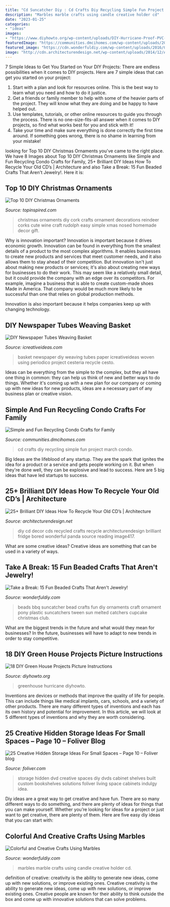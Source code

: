 ```yaml
---
title: "Cd Suncatcher Diy : Cd Crafts Diy Recycling Simple Fun Project March Condo"
description: "Marbles marble crafts using candle creative holder cd"
date: "2023-01-25"
categories:
- "ideas"
images:
- "https://www.diyhowto.org/wp-content/uploads/DIY-Hurricane-Proof-PVC-High-Tunnel-Greenhouse-15-DIY-Green-House-Projects-Instructions.jpg"
featuredImage: "https://communities.dmcihomes.com/wp-content/uploads/2014/11/DIY-CD.jpg"
featured_image: "https://cdn.wonderfuldiy.com/wp-content/uploads/2016/04/BBQ-bead-suncatchers.jpg"
image: "http://cdn.architecturendesign.net/wp-content/uploads/2014/12/AD-Recycled-DIY-Old-CD-Crafts-29.jpg"
---
```



7 Simple Ideas to Get You Started on Your DIY Projects:
There are endless possibilities when it comes to DIY projects. Here are 7 simple ideas that can get you started on your project:
1. Start with a plan and look for resources online. This is the best way to learn what you need and how to do it justice.
2. Get a friends or family member to help with some of the heavier parts of the project. They will know what they are doing and be happy to have helped out.
3. Use templates, tutorials, or other online resources to guide you through the process. There is no one-size-fits-all answer when it comes to DIY projects, so find what works best for you and stick with it!
4. Take your time and make sure everything is done correctly the first time around. If something goes wrong, there is no shame in learning from your mistake!

	

		
looking for Top 10 DIY Christmas Ornaments you've came to the right place. We have 8 Images about Top 10 DIY Christmas Ornaments like Simple and Fun Recycling Condo Crafts for Family, 25+ Brilliant DIY Ideas How To Recycle Your Old CD’s | Architecture and also Take a Break: 15 Fun Beaded Crafts That Aren&#039;t Jewelry!. Here it is:
		
    
## Top 10 DIY Christmas Ornaments

<img loading=lazy src="http://www.topinspired.com/wp-content/uploads/2013/10/top-10-diy-christmas-ornaments_10.jpg" onerror="this.onerror=null;this.src='https://tse3.mm.bing.net/th?id=OIP.O_al3WjQIMBhAbbuApiOFwHaKa&amp;pid=15.1';" alt="Top 10 DIY Christmas Ornaments">

_Source: topinspired.com_

>christmas ornaments diy cork crafts ornament decorations reindeer corks cute wine craft rudolph easy simple xmas nosed homemade decor gift. 

	

Why is innovation important?
Innovation is important because it drives economic growth. Innovation can be found in everything from the smallest details of a product to the most complex algorithms. It enables businesses to create new products and services that meet customer needs, and it also allows them to stay ahead of their competition.
But innovation isn't just about making new products or services; it's also about creating new ways for businesses to do their work. This may seem like a relatively small detail, but it could provide the company with an edge over its competitors. For example, imagine a business that is able to create custom-made shoes Made in America. That company would be much more likely to be successful than one that relies on global production methods.

Innovation is also important because it helps companies keep up with changing technology.

    
## DIY Newspaper Tubes Weaving Basket

<img loading=lazy src="http://www.icreativeideas.com/wp-content/uploads/2014/03/DIY-Newspaper-Tubes-Weaving-Basket-1.jpg" onerror="this.onerror=null;this.src='https://tse2.mm.bing.net/th?id=OIP.i9XLQVBxKx6ac_J-UNTHlgHaHa&amp;pid=15.1';" alt="DIY Newspaper Tubes Weaving Basket">

_Source: icreativeideas.com_

>basket newspaper diy weaving tubes paper icreativeideas woven using periodico project cesteria recycle cesto. 

	

Ideas can be everything from the simple to the complex, but they all have one thing in common: they can help us think of new and better ways to do things. Whether it's coming up with a new plan for our company or coming up with new ideas for new products, ideas are a necessary part of any business plan or creative vision.

    
## Simple And Fun Recycling Condo Crafts For Family

<img loading=lazy src="https://communities.dmcihomes.com/wp-content/uploads/2014/11/DIY-CD.jpg" onerror="this.onerror=null;this.src='https://tse1.mm.bing.net/th?id=OIP.4v__hmdLnTu9GSQntito4wHaOM&amp;pid=15.1';" alt="Simple and Fun Recycling Condo Crafts for Family">

_Source: communities.dmcihomes.com_

>cd crafts diy recycling simple fun project march condo. 

	

Big Ideas are the lifeblood of any startup. They are the spark that ignites the idea for a product or a service and gets people working on it. But when they're done well, they can be explosive and lead to success. Here are 5 big ideas that have led startups to success.

    
## 25+ Brilliant DIY Ideas How To Recycle Your Old CD’s | Architecture

<img loading=lazy src="http://cdn.architecturendesign.net/wp-content/uploads/2014/12/AD-Recycled-DIY-Old-CD-Crafts-29.jpg" onerror="this.onerror=null;this.src='https://tse4.mm.bing.net/th?id=OIP.TG8TzOOpJOhc5JWawPOsnQHaJ3&amp;pid=15.1';" alt="25+ Brilliant DIY Ideas How To Recycle Your Old CD’s | Architecture">

_Source: architecturendesign.net_

>diy cd decor cds recycled crafts recycle architecturendesign brilliant fridge bored wonderful panda source reading image417. 

	

What are some creative ideas?
Creative ideas are something that can be used in a variety of ways.

    
## Take A Break: 15 Fun Beaded Crafts That Aren&#039;t Jewelry!

<img loading=lazy src="https://cdn.wonderfuldiy.com/wp-content/uploads/2016/04/BBQ-bead-suncatchers.jpg" onerror="this.onerror=null;this.src='https://tse4.mm.bing.net/th?id=OIP.y7W8PTNIzUemg6F3J_9lmAHaLJ&amp;pid=15.1';" alt="Take a Break: 15 Fun Beaded Crafts That Aren&#039;t Jewelry!">

_Source: wonderfuldiy.com_

>beads bbq suncatcher bead crafts fun diy ornaments craft ornament pony plastic suncatchers tween sun melted catchers cupcake christmas club. 

	

What are the biggest trends in the future and what would they mean for businesses?
In the future, businesses will have to adapt to new trends in order to stay competitive.

    
## 18 DIY Green House Projects Picture Instructions

<img loading=lazy src="https://www.diyhowto.org/wp-content/uploads/DIY-Hurricane-Proof-PVC-High-Tunnel-Greenhouse-15-DIY-Green-House-Projects-Instructions.jpg" onerror="this.onerror=null;this.src='https://tse4.mm.bing.net/th?id=OIP.1eHN3ektwA9alIpDLJnHegHaJ8&amp;pid=15.1';" alt="18 DIY Green House Projects Picture Instructions">

_Source: diyhowto.org_

>greenhouse hurricane diyhowto. 

	

Inventions are devices or methods that improve the quality of life for people. This can include things like medical implants, cars, schools, and a variety of other products. There are many different types of inventions and each has its own history and potential for improvement. In this article, we will look at 5 different types of inventions and why they are worth considering.

    
## 25 Creative Hidden Storage Ideas For Small Spaces – Page 10 – Foliver Blog

<img loading=lazy src="http://www.foliver.com/wp-content/uploads/2016/09/10-Custom-Built-DVD-Cabinet.jpg" onerror="this.onerror=null;this.src='https://tse2.mm.bing.net/th?id=OIP.HuSdnhN6fUMx2gfKqIzRqAHaRO&amp;pid=15.1';" alt="25 Creative Hidden Storage Ideas For Small Spaces – Page 10 – Foliver blog">

_Source: foliver.com_

>storage hidden dvd creative spaces diy dvds cabinet shelves built custom bookshelves solutions foliver living space cabinets indulgy idea. 

	

Diy ideas are a great way to get creative and have fun. There are so many different ways to do something, and there are plenty of ideas for things that you can make yourself. Whether you’re looking for ideas for a project or just want to get creative, there are plenty of them. Here are five easy diy ideas that you can start with: 

    
## Colorful And Creative Crafts Using Marbles

<img loading=lazy src="https://cdn.wonderfuldiy.com/wp-content/uploads/2017/06/Marble-and-CD-candle-holder.jpg" onerror="this.onerror=null;this.src='https://tse2.mm.bing.net/th?id=OIP.7PrkM8XKXJUUqgnf96QwUwHaFE&amp;pid=15.1';" alt="Colorful and Creative Crafts Using Marbles">

_Source: wonderfuldiy.com_

>marbles marble crafts using candle creative holder cd. 

	

definition of creative: creativity is the ability to generate new ideas, come up with new solutions, or improve existing ones.
Creative creativity is the ability to generate new ideas, come up with new solutions, or improve existing ones. Creative people are known for their ability to think outside the box and come up with innovative solutions that can solve problems.


